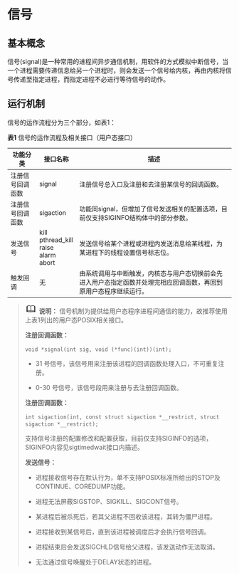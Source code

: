 # 信号


## 基本概念

信号(signal)是一种常用的进程间异步通信机制，用软件的方式模拟中断信号，当一个进程需要传递信息给另一个进程时，则会发送一个信号给内核，再由内核将信号传递至指定进程，而指定进程不必进行等待信号的动作。


## 运行机制

信号的运作流程分为三个部分，如表1：

  **表1** 信号的运作流程及相关接口（用户态接口）

| 功能分类         | 接口**名称**                                        | 描述                                                         |
| ---------------- | --------------------------------------------------- | ------------------------------------------------------------ |
| 注册信号回调函数 | signal                                              | 注册信号总入口及注册和去注册某信号的回调函数。               |
| 注册信号回调函数 | sigaction                                           | 功能同signal，但增加了信号发送相关的配置选项，目前仅支持SIGINFO结构体中的部分参数。 |
| 发送信号         | kill<br/>pthread_kill<br/>raise<br/>alarm<br/>abort | 发送信号给某个进程或进程内发送消息给某线程，为某进程下的线程设置信号标志位。 |
| 触发回调         | 无                                                  | 由系统调用与中断触发，内核态与用户态切换前会先进入用户态指定函数并处理完相应回调函数，再回到原用户态程序继续运行。 |

> ![icon-note.gif](public_sys-resources/icon-note.gif) **说明：**
>  信号机制为提供给用户态程序进程间通信的能力，故推荐使用上表1列出的用户态POSIX相关接口。
>
>  **注册回调函数：**
>
>
>  ```
>  void *signal(int sig, void (*func)(int))(int);
>  ```
>
>  -  31 号信号，该信号用来注册该进程的回调函数处理入口，不可重复注册。
>
>
>  -  0-30 号信号，该信号段用来注册与去注册回调函数。
>
>
>  **注册回调函数：**
>
>
>  ```
>  int sigaction(int, const struct sigaction *__restrict, struct sigaction *__restrict);
>  ```
>
>  支持信号注册的配置修改和配置获取，目前仅支持SIGINFO的选项，SIGINFO内容见sigtimedwait接口内描述。
>
>  **发送信号：**
>
>  - 进程接收信号存在默认行为，单不支持POSIX标准所给出的STOP及CONTINUE、COREDUMP功能。
>
>
>  - 进程无法屏蔽SIGSTOP、SIGKILL、SIGCONT信号。
>
>
>  - 某进程后被杀死后，若其父进程不回收该进程，其转为僵尸进程。
>
>
>  - 进程接收到某信号后，直到该进程被调度后才会执行信号回调。
>
>
>  - 进程结束后会发送SIGCHLD信号给父进程，该发送动作无法取消。
>
>
>  - 无法通过信号唤醒处于DELAY状态的进程。